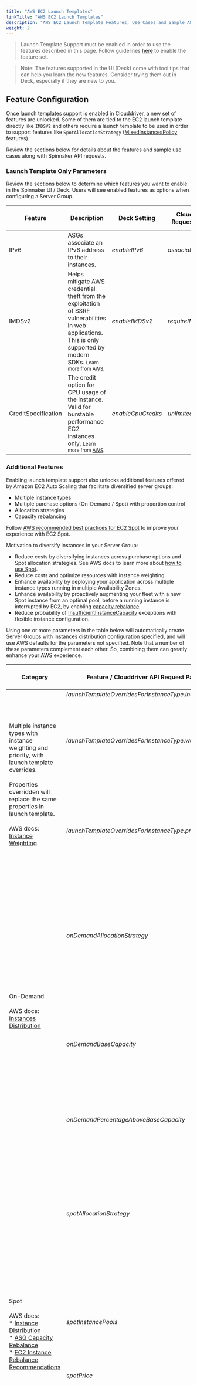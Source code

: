 ```yaml
---
title: "AWS EC2 Launch Templates"
linkTitle: "AWS EC2 Launch Templates"
description: "AWS EC2 Launch Template Features, Use Cases and Sample API Requests"
weight: 2
---
```


> Launch Template Support must be enabled in order to use the features described in this page. 
> Follow guidelines [here](/docs/setup/other_config/server-group-launch-settings/aws-ec2/launch-templates-setup) to enable the feature set.

> Note: The features supported in the UI (Deck) come with tool tips that can help you learn the new features. 
> Consider trying them out in Deck, especially if they are new to you.

## Feature Configuration
Once launch templates support is enabled in Clouddriver, a new set of features are unlocked.
Some of them are tied to the EC2 launch template directly like `IMDSV2` and 
others require a launch template to be used in order to support features like `SpotAllocationStrategy` ([MixedInstancesPolicy](https://docs.aws.amazon.com/autoscaling/ec2/APIReference/API_MixedInstancesPolicy.html) features).

Review the sections below for details about the features and sample use cases along with Spinnaker API requests. 

### Launch Template Only Parameters
Review the sections below to determine which features you want to enable in the Spinnaker UI / Deck.
Users will see enabled features as options when configuring a Server Group.
<table>
  <thead>
    <tr>
      <th>Feature</th>
      <th style="width=50%;">Description</th>
      <th>Deck Setting</th>
      <th>Clouddriver API Request Parameter</th>
      <th>Release Version</th>
      <th>Default value in Spinnaker</th>
    </tr>
  </thead>
  <tbody>
    <tr>
      <td>IPv6</td>
      <td>ASGs associate an IPv6 address to their instances.</td>
      <td><em>enableIPv6</em></td>
      <td><em>associateIPv6Address</em></td>
      <td><em>v1.21</em></td>
      <td>no default</td>
    </tr>
    <tr>
      <td>IMDSv2</td>
      <td>Helps mitigate AWS credential theft from the exploitation of SSRF vulnerabilities in web applications. This is only supported by modern SDKs. <font size="-1">Learn more from <a target="_blank" href="https://docs.aws.amazon.com/AWSEC2/latest/UserGuide/burstable-credits-baseline-concepts.html">AWS</a>.</font></td>
      <td><em>enableIMDSv2</em></td>
      <td><em>requireIMDSv2</em></td>
      <td><em>v1.21</em></td>
      <td>false</td>
    </tr>
    <tr>
      <td>CreditSpecification</td>
      <td>The credit option for CPU usage of the instance.
      Valid for burstable performance EC2 instances only. <font size="-1">Learn more from <a target="_blank" href="https://docs.aws.amazon.com/AWSEC2/latest/UserGuide/burstable-credits-baseline-concepts.html">AWS</a>.</font></td> 
      <td><em>enableCpuCredits</em></td>
      <td><em>unlimitedCpuCredits</em></td>
      <td><em>v1.24</em></td>
      <td><a target="_blank" href="https://github.com/spinnaker/clouddriver/blob/master/clouddriver-aws/src/main/groovy/com/netflix/spinnaker/clouddriver/aws/deploy/handlers/BasicAmazonDeployHandler.groovy#L488">
          default <em>false</em></a> used only when all instance types in request support bursting.
      </td>
    </tr>
  </tbody>
</table>

### Additional Features
Enabling launch template support also unlocks additional features offered by Amazon EC2 Auto Scaling that facilitate diversified server groups:

* Multiple instance types
* Multiple purchase options (On-Demand / Spot) with proportion control 
* Allocation strategies
* Capacity rebalancing

Follow [AWS recommended best practices for EC2 Spot](https://docs.aws.amazon.com/AWSEC2/latest/UserGuide/spot-best-practices.html) to improve your experience with EC2 Spot.

Motivation to diversify instances in your Server Group:

* Reduce costs by diversifying instances across purchase options and Spot allocation strategies. See AWS docs to learn more about [how to use Spot](https://docs.aws.amazon.com/AWSEC2/latest/UserGuide/spot-best-practices.html).
* Reduce costs and optimize resources with instance weighting.
* Enhance availability by deploying your application across multiple instance types running in multiple Availability Zones.
* Enhance availability by proactively augmenting your fleet with a new Spot instance from an optimal pool, before a running instance is interrupted by EC2, by enabling [capacity rebalance](https://docs.aws.amazon.com/autoscaling/ec2/userguide/capacity-rebalance.html).
* Reduce probability of [InsufficientInstanceCapacity](https://docs.aws.amazon.com/AWSEC2/latest/UserGuide/troubleshooting-launch.html#troubleshooting-launch-capacity) exceptions with flexible instance configuration.

Using one or more parameters in the table below will automatically create Server Groups with instances distribution configuration specified, and will use AWS defaults for the parameters not specified.
Note that a number of these parameters complement each other. So, combining them can greatly enhance your AWS experience.

<table>
  <thead>
    <tr>
      <th>Category</th>
      <th>Feature / Clouddriver API Request Parameter</th>
      <th style="width=50%;">Description</th>
      <th>AWS Default</th>
      <th>Clouddriver Release Version</th>
      <th>Deck Setting</th>
      <th>Deck Release Version</th>
    </tr>
  </thead>
  <tbody>
    <tr>
      <td rowspan="3">Multiple instance types with instance weighting and priority, with launch template overrides. 
          <br/><br/>Properties overridden will replace the same properties in launch template.
          <br/><br/>AWS docs: 
          <br/><a target="_blank" href="https://docs.aws.amazon.com/autoscaling/ec2/userguide/asg-instance-weighting.html">Instance Weighting</a>
      </td>
      <td><em>launchTemplateOverridesForInstanceType.instanceType</em></td>
      <td>Instance Type to override</td>
      <td>no default</td>
      <td rowspan="2">v1.26</td>
      <td rowspan="3">Instance Types / LaunchTemplate -> Instance Types</td>
      <td rowspan="9">v1.28</td>
    </tr>
    <tr>
      <td><em>launchTemplateOverridesForInstanceType.weightedCapacity</em></td>
      <td>The number of capacity units for the specified instance type in terms of virtual CPUs, memory, storage, throughput, or other relative performance characteristic. 
          The capacity units count toward the desired capacity.</td>
      <td>1<br/>i.e. if no weighted capacity is specified, all instance types (large or small) are treated as the same weight.</td>
    </tr>
    <tr>
      <td><em>launchTemplateOverridesForInstanceType.priority</em></td>
      <td>Optional priority for instance type. Lower the number, higher the priority. If unset, the launch template override has the lowest priority.
            <br/>The order of instance types in the list of launch template overrides sent to AWS is set from highest to lowest priority.
        <br/><br/>Valid values: integer > 0.
     </td>
      <td>first to last in list</td>
      <td>v1.27</td>
    </tr>
    <tr>
      <td rowspan="3">On-Demand
         <br/><br/>AWS docs: 
         <br/><a target="_blank" href="https://docs.aws.amazon.com/autoscaling/ec2/userguide/asg-purchase-options.html">Instances Distribution</a>
      </td>
      <td><em>onDemandAllocationStrategy</em></td>
      <td>Indicates how to allocate instance types to fulfill On-Demand capacity. The only valid value is <em>prioritized</em>.
          <br/><br/>This strategy uses the order of instance types in the launch template overrides to define the launch priority of each instance type. 
          The first instance type in the list is prioritized higher than the last.</td>
      <td><em>prioritized</em></td>
      <td rowspan="6">v1.26</td>
      <td rowspan="6">Instance Types -> Instances Distribution / Instances Distribution</td>
    </tr>
    <tr>
      <td><em>onDemandBaseCapacity</em></td>
      <td>The minimum amount of the Server Group's capacity that must be fulfilled by On-Demand Instances.
          <br/><br/><b>NOTE</b>: <em>If weights are specified for the instance types in the overrides, set the value of OnDemandBaseCapacity in terms of the number of capacity units, and not number of instances.</em></td>
      <td>0</td>
    </tr>
    <tr>
      <td><em>onDemandPercentageAboveBaseCapacity</em></td>
      <td>The percentages of On-Demand Instances and Spot Instances for additional capacity beyond <em>OnDemandBaseCapacity</em>.</td>
      <td>100<br/>i.e. only On-Demand instances</td>
    </tr>
    <tr>
      <td rowspan="4">Spot
         <br/><br/>AWS docs: 
         <br/>* <a target="_blank" href="https://docs.aws.amazon.com/autoscaling/ec2/userguide/asg-purchase-options.html">Instance Distribution</a>
         <br/>* <a target="_blank" href="https://docs.aws.amazon.com/autoscaling/ec2/userguide/capacity-rebalance.html">ASG Capacity Rebalance</a>
         <br/>* <a target="_blank" href="https://docs.aws.amazon.com/AWSEC2/latest/UserGuide/rebalance-recommendations.html">EC2 Instance Rebalance Recommendations</a>
      </td>
      <td><em>spotAllocationStrategy</em></td>
      <td>Indicates how to allocate instances across Spot Instance pools. 2 strategies:
          <br/>1) capacity-optimized (recommended): instances launched using Spot pools that are optimally chosen based on the available Spot capacity.
          <br/>2) lowest-price: instances launched using Spot pools with the lowest price, and evenly allocated across the number of Spot pools specified in spotInstancePools.
      </td>
      <td><em>lowest-price</em></td>
    </tr>
    <tr>
      <td><em>spotInstancePools</em></td>
      <td>The number of Spot Instance pools across which to allocate Spot Instances. 
          The Spot pools are determined from the different instance types in the overrides.
          Only applicable with 'lowest-price' spotAllocationStrategy.
      </td>
      <td>2</td>
    </tr>
    <tr>
      <td><em>spotPrice</em></td>
      <td>The maximum price per unit hour that the user is willing to pay for a Spot Instance.</td>
      <td>On-Demand price for the configuration</td>
    </tr>
    <tr>
      <td><em>capacityRebalance</em></td>
      <td>Enable to allow Amazon EC2 Auto Scaling to attempt proactive replacement of Spot Instances in the server group that have received a rebalance recommendation (i.e. at elevated risk of interruption), <b>before</b> they are interrupted by AWS EC2.
          Note: Enabling this feature could exceed the server group's max capacity for a brief period of time, leading to higher costs. Learn more in AWS docs.</td>
      <td>false <br/>i.e. disabled</td>
      <td>v1.27</td>
      <td>Advanced Settings -> capcity rebalance</td>
      <td>v1.27</td>
    </tr>
  </tbody>
</table>


### Feature and Release Tracker
ASG Mixed Instances Policy allows:
* Multiple instance types
* Multiple purchase options (On-Demand / Spot) with proportion control
* Allocation strategies

<table>
  <thead>
    <tr>
      <th>Feature</th>
      <th style="width=50%;">Version released</th>
      <th>Released status</th>
    </tr>
  </thead>
  <tbody>
    <tr>
      <td>Modify CPU credit spec (API)</td>
      <td>1.24</td>
      <td><em>Yes</em></td>
    </tr>
    <tr>
      <td>Modify CPU credit spec (UI)</td>
      <td>1.24</td>
      <td><em>Yes</em></td>
    </tr>
    <tr>
    <td>Support more instance types in burstable performance families (UI)</td>
      <td>1.24</td>
      <td><em>Yes</em></td>
    </tr>
    <tr>
    <td>ASG Mixed Instances Policy (API) - Create ASG</td>
      <td>1.26</td>
      <td><em>Yes</em></td>
    </tr>
    <tr>
    <td>ASG Mixed Instances Policy (UI) - View ASG</td>
      <td>1.26</td>
      <td><em>Yes</em></td>
    </tr>
    <tr>
    <td>ASG Mixed Instances Policy (API) - Clone / Modify /Delete ASG</td>
      <td>1.27</td>
      <td><em>No</em></td>
    </tr>
    <tr>
    <td>ASG capacity rebalancing support (API/UI)</td>
      <td>1.27</td>
      <td><em>No</em></td>
    </tr>
    <tr>
    <td>Modify ASGs with LT to use MIP (API)</td>
      <td>1.27</td>
      <td><em>No</em></td>
    </tr>
    <tr>
    <td>ASG Mixed Instances Policy (UI) - Create / Clone/ Delete ASG</td>
      <td>1.28</td>
      <td><em>No</em></td>
    </tr>
    <tr>
    <td>Validation of instance types against architecture type of AMI (API)</td>
      <td>1.28</td>
      <td><em>No</em></td>
    </tr>
     <tr>
    <td>Display CPU credits for burstable performance instances types</td>
      <td>1.28</td>
      <td><em>No</em></td>
    </tr>
     <tr>
    <td>AWS EC2 / Spot best practice recommendations via helper texts (Deck feature)</td>
      <td>1.28</td>
      <td><em>No</em></td>
    </tr>
     <tr>
    <td>Filter out instance types in selector, after applying validation (UI) (includes prereq changes of EC2 API integration)</td>
      <td>Currently in review</td>
      <td><em>No</em></td>
    </tr>
  </tbody>
</table>

## Use Cases & Sample API Requests

#### Create a Server Group with launch template
After enabling the launch template feature set is Clouddriver and/or Deck, set `setLaunchTemplate` to true in order to indicate Spinnaker to create your Server Group with an EC2 launch template.

```bash
curl -H 'Content-Type: application/json' -d '{ "job": [
  {
    "type": "createServerGroup",
    "cloudProvider": "aws",
    "account": "my_aws_account",
    "application": "myAwsApp",
    "stack": "myStack",
    "credentials": "my_aws_account",
    "subnetType": "public-subnet",
    "availabilityZones": {"us-west-1": ["us-west-1a","us-west-1b","us-west-1c"]},
    "amiName": "ami-12345",
    "capacity": {"desired": 5,"max": 7,"min": 5},
    "iamRole":"BaseInstanceProfile",
    "instanceType":"t3.large",
    "setLaunchTemplate": true,
    "requireIMDSv2": true,
    "unlimitedCpuCredits": true
  }], "application": "myAwsApp", "description": "Create New Server Group in cluster myAwsApp"}' -X POST http://localhost:8084/tasks
```
Let's say, the Server Group created was named `myAwsApp-myStack-v005`. 
It is backed by EC2 launch template with IMDSv2 enabled and unlimited CPU credits.

#### Convert a Server Group with launch template to use mixed instances policy, with multiple instance types and capacity weighting
The Spinnaker operation, `modifyServerGroupLaunchTemplate`/ `updateLaunchTemplate` also supports 
updating a Server Group backed by launch template to use mixed instances policy when one or more mixed instances policy parameters listed above is specified.

```bash
curl -H 'Content-Type: application/json' -d '{ "job": [ 
  {
    "type": "updateLaunchTemplate",
    "cloudProvider": "aws",
    "account": "my_aws_account",
    "application": "myAwsApp",
    "stack": "myStack",
    "credentials": "my_aws_account",
    "region": "eu-central-1",
    "asgName": "myAwsApp-myStack-v005",
    "launchTemplateOverridesForInstanceType": [
      {"instanceType":"t2.large","weightedCapacity":"1"},
      {"instanceType":"t3.large","weightedCapacity":"1"},
      {"instanceType":"t2.xlarge","weightedCapacity":"2"},
      {"instanceType":"t3.xlarge","weightedCapacity":"2"}] 
  }], "application": "myAwsApp", "description": "Modify Server Group in cluster myAwsApp"}' -X POST http://localhost:8084/tasks
```
Note: instance weighting is requested by vCPUs.

AWS docs:
* [multiple instance types](https://docs.aws.amazon.com/autoscaling/ec2/userguide/asg-purchase-options.html)
* [instance weighting](https://docs.aws.amazon.com/autoscaling/ec2/userguide/asg-instance-weighting.html)

#### Diversify instances in a Server Group across purchase options (On-Demand and Spot), multiple instance types with priority assignment:
```bash
curl -H 'Content-Type: application/json' -d '{ "job": [ 
  {
    "type": "createServerGroup",
    "cloudProvider": "aws",
    "account": "my_aws_account",
    "application": "myAwsApp",
    "stack": "myStack",
    "credentials": "my_aws_account",
    "availabilityZones": {"us-west-1": ["us-west-1a","us-west-1b","us-west-1c"]},
    "amiName": "ami-12345",
    "capacity": {"desired": 5,"max": 7,"min": 5},
    "iamRole":"BaseInstanceProfile",
    "instanceType":"m4.large",
    "setLaunchTemplate": true,
    "onDemandBaseCapacity":1,
    "onDemandPercentageAboveBaseCapacity":50,
    "spotAllocationStrategy":"lowest-price",
    "spotInstancePools": 2,
    "launchTemplateOverridesForInstanceType": [
      {"instanceType":"m5.large","weightedCapacity":"1","priority": 2},
      {"instanceType":"m5.xlarge","weightedCapacity":"2","priority": 1}] 
  }], "application": "myAwsApp", "description": "Create New Server Group in cluster myAwsApp"}' -X POST http://localhost:8084/tasks
```

See capacity type for instances in Deck:
<div style="display: flex;">
    <img src="../capacity_type_ondemand.png" width="200" height="200" alt="Capacity Type On-Demand">
    <img src="../capacity_type_spot.png" width="200" height="200" alt="Capacity Type Spot">
</div>

AWS docs:
* [instances distribution in ASG](https://docs.aws.amazon.com/autoscaling/ec2/userguide/asg-purchase-options.html)
* [allocation strategies](https://docs.aws.amazon.com/autoscaling/ec2/userguide/asg-purchase-options.html#asg-allocation-strategies)

#### Create a Server Group with AWS recommended best practices for EC2 Spot
The best practices followed in the example:
* use multiple instance types
* use `capacity-optimized` Spot allocation strategy to indicate AWS to provision instances from the most-available Spot capacity pools
* use default maximum price for Spot i.e. On-Demand price
* mix in previous generation instance types
* use proactive capacity rebalancing (works best with `capacity-optimized` spotAllocationStrategy)

```bash
curl -H 'Content-Type: application/json' -d '{ "job": [ 
  {
    "type": "createServerGroup",
    "cloudProvider": "aws",
    "account": "my_aws_account",
    "application": "myAwsApp",
    "stack": "myStack",
    "credentials": "my_aws_account",
    "subnetType": "public-subnet",
    "availabilityZones": {"us-west-1": ["us-west-1a","us-west-1b","us-west-1c"]},
    "amiName": "ami-12345",
    "capacity": {"desired": 5,"max": 7,"min": 5},
    "iamRole":"BaseInstanceProfile",
    "instanceType":"m4.large",
    "setLaunchTemplate": true,
    "onDemandPercentageAboveBaseCapacity":50,
    "onDemandBaseCapacity":1,
    "spotAllocationStrategy":"capacity-optimized",
    "capacityRebalance": true,
    "launchTemplateOverridesForInstanceType": [
      {"instanceType":"m4.large","weightedCapacity":"1"},
      {"instanceType":"m5.large","weightedCapacity":"1"},
      {"instanceType":"m4.xlarge","weightedCapacity":"2"},
      {"instanceType":"m5.xlarge","weightedCapacity":"2"}] 
  }], "application": "myAwsApp", "description": "Create New Server Group in cluster myAwsApp"}' -X POST http://localhost:8084/tasks
```
Note: instance weighting requested by vCPUs

AWS docs:
* [Best practices for ASG with Spot instances](https://docs.aws.amazon.com/autoscaling/ec2/userguide/asg-purchase-options.html#asg-spot-best-practices)
* [Best practices for EC2 Spot](https://docs.aws.amazon.com/AWSEC2/latest/UserGuide/spot-best-practices.html)

